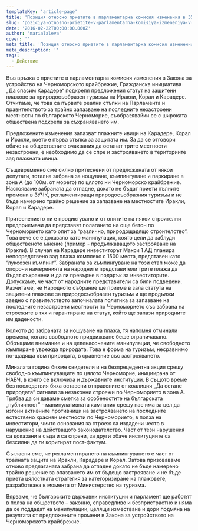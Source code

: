 ```yaml
---
templateKey: 'article-page'
title: 'Позиция относно приетите в парламентарна комисия изменения в ЗУЧК'
slug: 'poziciya-otnosno-prietite-v-parlamentarna-komisiya-izmeneniya-v-zuchk'
date: '2016-02-22T00:00:00.000Z'
author: 'marialaleva'
cover: ''
meta_title: 'Позиция относно приетите в парламентарна комисия изменения в ЗУЧК'
meta_description: ''
tags:
  - Действие
---
```


Във връзка с приетите в парламентарна комисия изменения в Закона за устройство на Черноморското крайбрежие, Гражданска инициатива „Да спасим Карадере“ подкрепя предложения статут на защитени плажове за природосъобразен туризъм на Иракли, Корал и Карадере. Отчитаме, че това са първите реални стъпки на Парламента и правителството за трайно запазване на последните незастроени местности по българското Черноморие, съобразявайки се с широката обществена подкрепа за съхраняването им.

Предложените изменения запазват плажните ивици на Карадере, Корал и Иракли, което е първа стъпка за защитата им. За да се отговори обаче на обществените очаквания да останат трите местности незастроени, е необходимо да се спре и застрояването в териториите зад плажната ивица.

Същевременно сме силно притеснени от предложената от някои депутати, тотална забрана за нощуване, къмпингуване и паркиране в зона А (до 100м. от морето) по цялото ни Черноморско крайбрежие. Настояваме забраната да отпадне, докато не бъдат приети пълните промени в ЗУЧК, регламентиращи природосъобразния туризъм и не бъде намерено трайно решение за запазване на местностите Иракли, Корал и Карадере.

Притеснението ни е продиктувано и от опитите на някои строителни предприемачи да представят полагането на още бетон по Черноморието като опит за “различно, природощадящо строителство”. Това вече се е доказало като манипулация, която цели да заблуди общественото мнение (пример - продължаващото застрояване на Иракли). В случая на Карадере инвеститорът Макси 1 АД планира непосредствено зад плажа комплекс с 1500 места, представен като “луксозен къмпинг”. Забраната за къмпингуване на този етап може да опорочи намеренията на народните представители трите плажа да бъдат съхранени и да ги превърне в подарък за инвеститорите. Допускаме, че част от народните представители са били подведени.  
Разчитаме, че Народното събрание ще приеме в зала статута на защитени плажове за природосъобразен туризъм и ще продължи заедно с правителството започналата политика за запазване на последните незастроени местности по Черноморието със забрана на строежите в тях и гарантиране на статут, който ще запази природните им дадености.

Колкото до забраната за нощуване на плажа, тя напомня отминали времена, когато свободното придвижване беше ограничавано. Обръщаме внимание и на целенасочените манипулации, че свободното къмпиране уврежда природата. Това е форма на туризъм, несравнимо по-щадяща към природата, в сравнение със застрояването.

Миналата година бяхме свидетели и на безпрецедентна акция срещу свободно къмпингуващите по цялото Черноморие, инициирана от НАБЧ, в която се включиха и държавните институции. В същото време без последствия бяха оставени отправените от коалиция „Да остане природата“ сигнали за незаконни строежи по Черноморието в зона А. Трябва да си даваме сметка за особеностите на българската „публичност” - манипулативната кампания срещу нас има за цел да изгони активните противници на застрояването на последните естествено красиви местности по Черноморието, в полза на инвеститори, чиито основания за строеж са издадени често в нарушение на действащото законодателство. Част от тези нарушения са доказани в съда и са спрени, за други обаче институциите са безсилни да ги коригират пост-фактум.

Съгласни сме, че регламентирането на къмпингуването е част от трайната защита на Иракли, Карадере и Корал. Затова призоваваме отново предлаганата забрана да отпадне докато не бъде намерено трайно решение за опазването им от бъдещо застрояване и не бъде приета цялостната стратегия за категоризиране на плажовете, разработвана в момента от Министерство на туризма.

Вярваме, че българските държавни институции и парламент ще работят в полза на обществото – законно, справедливо и безпристрастно и няма да се поддадат на манипулации, целящи изместване и дори подмяна на резултата от предложените промени в Закона за устройството на Черноморското крайбрежие.
